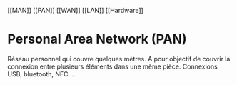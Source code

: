 [[MAN]] [[PAN]] [[WAN]] [[LAN]] [[Hardware]]
# Personal Area Network (PAN)
Réseau personnel qui couvre quelques mètres. A pour objectif de couvrir la connexion entre plusieurs éléments dans une même pièce. 
Connexions USB, bluetooth, NFC ...